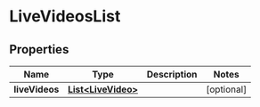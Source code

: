 

# LiveVideosList

## Properties

Name | Type | Description | Notes
------------ | ------------- | ------------- | -------------
**liveVideos** | [**List&lt;LiveVideo&gt;**](LiveVideo.md) |  |  [optional]



